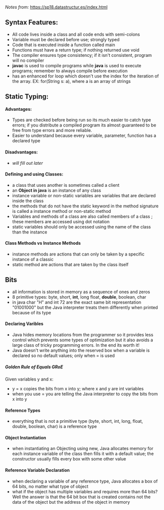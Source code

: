 *Notes from:* https://sp18.datastructur.es/index.html

## Syntax Features:
* All code lives inside a class and all code ends with semi-colons
* Variable must be declared before use; strongly typed
* Code that is executed inside a function called main
* Functions must have a return type; if nothing returned use void
* The compiler ensures type consistency; if it isn't consistent, program will no compiler
* **javac** is used to compile programs while **java** is used to execute programs; remember to always compile before execution
* has an enhanced for loop which doesn't use the index for the iteration of the array. EX: for(String s: a), where a is an array of strings

## Static Typing:

#### Advantages:
* Types are checked before being run so its much easier to catch type errors; if you distribute a compiled program its almost guaranteed to be free from type errors and more reliable.
* Easier to understand because every variable, parameter, function has a declared type

#### Disadvantages:
* *will fill out later*

#### Defining and using Classes:
* a class that uses another is sometimes called a client
* an **Object in java** is an instance of any class
* instance variable or non-static variables are variables that are declared inside the class
* the methods that do not have the static keyword in the method signature is called a instance method or non-static method
* Variables and methods of a class are also called members of a class ; these members are accessed using dot notation
* static variables should only be accessed using the name of the class than the instance

#### Class Methods vs Instance Methods
* instance methods are actions that can only be taken by a specific instance of a classic
* static method are actions that are taken by the class itself

## Bits

* all information is stored in memory as a sequence of ones and zeros
* 8 primitive types: byte, short, **int**, long float, **double**, boolean, char
* in java char "H" and int 72 are the exact same bit representation "01001000" but the Java interpreter treats them differently when printed because of its type

#### Declaring Varibles
* Java hides memory locations from the programmer so it provides less control which prevents some types of optimization but it also avoids a large class of tricky programming errors. In the end its worth it!
* Java doesn't write anything into the reserved box when a variable is declared so no default values; only when = is used

##### Golden Rule of Equals GRoE
Given variables y and x:
* y = x copies the bits from x into y; where x and y are int variables
* when you use = you are telling the Java interpreter to copy the bits from x into y

#### Reference Types
* everything that is not a primitive type (byte, short, int, long, float, double, boolean, char) is a reference type

#### Object Instantiation
* when instantiating an Objecting using new, Java allocates memory for each instance variable of the class then fills it with a default value; the constructor usually fills every box with some other value

#### Reference Variable Declaration
* when declaring a variable of any reference type, Java allocates a box of 64 bits, no matter what type of object
* what if the object has multiple variables and requires more than 64 bits? Well the answer is that the 64 bit box that is created contains not the data of the object but the address of the object in memory
